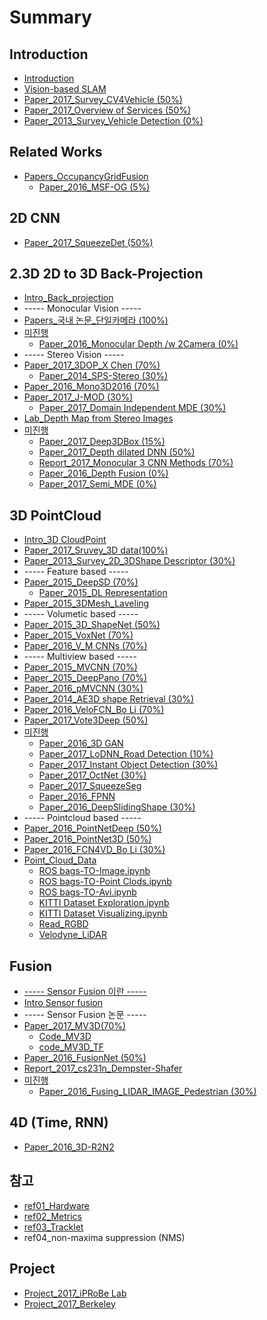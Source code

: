 # Summary

## Introduction

* [Introduction](README.md)
* [Vision-based SLAM](vision-based-slam.md)
* [Paper\_2017\_Survey\_CV4Vehicle \(50%\)](paper2017-survey.md)
* [Paper\_2017\_Overview of Services \(50%\)](paper2017-overview-of-services.md)
* [Paper\_2013\_Survey\_Vehicle Detection \(0%\)](paper2013-survey-vehicle-detection.md)

## Related Works

* [Papers\_OccupancyGridFusion](papersoccupancygridfusion.md)
  * [Paper\_2016\_MSF-OG \(5%\)](paper2016-msf-og.md)

## 2D CNN

* [Paper\_2017\_SqueezeDet \(50%\)](paper2016-squeezedet.md)

## 2.3D 2D to 3D Back-Projection

* [Intro\_Back\_projection](introback-projection.md)
* ----- Monocular Vision -----
* [Papers\_국내 논문\_단일카메라 \(100%\)](paperdepth-from-single-image/paper2015-b2e8-c77c-ce74-ba54-b77c-2-c7a5-c758-c774-bbf8-c9c0.md)
* [미진행](bbf8-c9c4-d58928-monocular.md)
  * [Paper\_2016\_Monocular Depth /w 2Camera \(0%\)](paper2016-monocular-depth.md)
* ----- Stereo Vision -----
* [Paper\_2017\_3DOP\_X Chen \(70%\)](paper2017-3d-object-proposals.md)
  * [Paper\_2014\_SPS-Stereo \(30%\)](paper2014-sps-stereo.md)
* [Paper\_2016\_Mono3D2016 \(70%\)](papermonocular-3d.md)
* [Paper\_2017\_J-MOD \(30%\)](paper2017-j-mod.md)
  * [Paper\_2017\_Domain Independent MDE  \(30%\)](paper2017-domain-independent-mde.md)
* [Lab\_Depth Map from Stereo Images](paperdepth-from-single-image/paper2015-b2e8-c77c-ce74-ba54-b77c-2-c7a5-c758-c774-bbf8-c9c0/labdepth-map-from-stereo-images.md)
* [미진행](bbf8-c9c4-d58928-stereo.md)
  * [Paper\_2017\_Deep3DBox \(15%\)](paper2017-3d-bbox.md)
  * [Paper\_2017\_Depth dilated DNN \(50%\)](paperdepth-from-single-image.md)
  * [Report\_2017\_Monocular 3 CNN Methods \(70%\)](report2017-monocular-3-cnnmethods.md)
  * [Paper\_2016\_Depth Fusion \(0%\)](paper2016-depth-fusion.md)
  * [Paper\_2017\_Semi\_MDE \(0%\)](paper2017-semi-mde.md)

## 3D PointCloud

* [Intro\_3D CloudPoint](intro3d-cloudpoint.md)
* [Paper\_2017\_Sruvey\_3D data\(100%\)](paper2017-sruvey-3d-data.md)
* [Paper\_2013\_Survey\_2D\_3DShape Descriptor \(30%\)](paper2016-deep-learning-representation.md)
* ----- Feature based -----
* [Paper\_2015\_DeepSD \(70%\)](paper2016-deep-learning-representation/paper2015-3d-deep-shape-descriptor.md)
  * [Paper\_2015\_DL Representation ](paper2016-deep-learning-representation/paper2015-dl-representation.md)
* [Paper\_2015\_3DMesh\_Laveling](paper2016-deep-learning-representation/paper2015-3dmesh-laveling.md)
* ----- Volumetic based -----
* [Paper\_2015\_3D\_ShapeNet \(50%\)](paper2015-3d-shapenet.md)
* [Paper\_2015\_VoxNet \(70%\)](papervoxnet.md)
* [Paper\_2016\_V\_M CNNs \(70%\)](paper2016-volumetric-multiview-cnns.md)
* ----- Multiview based -----
* [Paper\_2015\_MVCNN \(70%\)](paper2015-mvcnn.md)
* [Paper\_2015\_DeepPano \(70%\)](paper2015-deeppano.md)
* [Paper\_2016\_pMVCNN \(30%\)](paper2016-pairwisemvcnn.md)
* [Paper\_2014\_AE3D shape Retrieval \(30%\)](paper2014-ae3d-shape-retrieval.md)
* [Paper\_2016\_VeloFCN\_Bo Li \(70%\)](paper2016-velofcn4vd.md)
* [Paper\_2017\_Vote3Deep \(50%\)](papervote3deep.md)
* [미진행](bbf8-c9c4-d589.md)
  * [Paper\_2016\_3D GAN](paper2016-3d-gan.md)
  * [Paper\_2017\_LoDNN\_Road Detection \(10%\)](paper2017-lodnnroad-detection.md)
  * [Paper\_2017\_Instant Object Detection \(30%\)](paper2017-instant-object-detection.md)
  * [Paper\_2017\_OctNet \(30%\)](paper2017-octnet.md)
  * [Paper\_2017\_SqueezeSeg](paper2017-squeezeseg.md)
  * [Paper\_2016\_FPNN](paper2016-fpnn.md)
  * [Paper\_2016\_DeepSlidingShape \(30%\)](paper2016-deepslidingshape.md)
* ----- Pointcloud based -----
* [Paper\_2016\_PointNetDeep \(50%\)](paper2016-pointnet.md)
* [Paper\_2016\_PointNet3D \(50%\)](paper2016-pointnet3d.md)
* [Paper\_2016\_FCN4VD\_Bo Li  \(30%\)](paper3d-cnn.md)
* [Point\_Cloud\_Data](pointcloud-data.md)
  * [ROS bags-TO-Image.ipynb](https://gist.github.com/anonymous/4857f8920c9fc901121a429ead32a7db)
  * [ROS bags-TO-Point Clods.ipynb](https://gist.github.com/anonymous/e675ea14113252be321320be62248034)
  * [ROS bags-TO-Avi.ipynb](https://gist.github.com/anonymous/fb1e98efe187b2a35b6d91fb5df9e83b)
  * [KITTI Dataset Exploration.ipynb](https://github.com/hunjung-lim/awesome-vehicle-datasets/blob/master/vehicle/kitti/KITTI%2BDataset%2BExploration.ipynb)
  * [KITTI Dataset Visualizing.ipynb](https://github.com/hunjung-lim/awesome-vehicle-datasets/blob/master/vehicle/kitti/KITTI%2BDataset%2BVisualizing.ipynb)
  * [Read\_RGBD](pointcloud-data/readrgbd.md)
  * [Velodyne\_LiDAR](pointcloud-data/velodynelidar.md)

## Fusion

* [----- Sensor Fusion 이란 -----](-sensor-fusion-c774-b780-.md)
* [Intro Sensor fusion](introfusion.md)
* ----- Sensor Fusion 논문 -----
* [Paper\_2017\_MV3D\(70%\)](papermultiview-3d-cnn.md)
  * [Code\_MV3D](papermultiview-3d-cnn/codemv3d.md)
  * [code\_MV3D\_TF](papermultiview-3d-cnn/codemv3d-tf.md)
* [Paper\_2016\_FusionNet \(50%\)](paper2016-fusionnet.md)
* [Report\_2017\_cs231n\_Dempster-Shafer](report2017-cs231n-dempster-shafer.md)
* [미진행](-sensorfusionbbf8-c9c4-d58929.md)
  * [Paper\_2016\_Fusing\_LIDAR\_IMAGE\_Pedestrian \(30%\)](paper2016-fusing-lidar-image-pedestrian.md)

## 4D \(Time, RNN\)

* [Paper\_2016\_3D-R2N2](paper2016-3d-r2n2.md)

## 참고

* [ref01\_Hardware](ref01hardware.md)
* [ref02\_Metrics](ref02metrics.md)
* [ref03\_Tracklet](ref03tracklet.md)
* ref04\_non-maxima suppression \(NMS\)

## Project

* [Project\_2017\_iPRoBe Lab](project2017-iprobe-lab.md)
* [Project\_2017\_Berkeley](project2017-berkeley.md)

